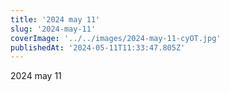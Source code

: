 ```yaml
---
title: '2024 may 11'
slug: '2024-may-11'
coverImage: '../../images/2024-may-11-cyOT.jpg'
publishedAt: '2024-05-11T11:33:47.805Z'
---
```


2024 may 11